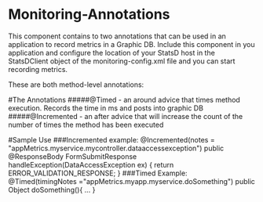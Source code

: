 # Monitoring-Annotations
This component contains to two annotations that can be used in an application to record metrics in a Graphic DB.
Include this component in you application and configure the location of your StatsD host in the StatsDClient object of the monitoring-config.xml file and you can start recording metrics.
 
These are both method-level annotations:

#The Annotations
#####@Timed - an around advice that times method execution.  Records the time in ms and posts into graphic DB
#####@Incremented - an after advice that will increase the count of the number of times the method has been executed

#Sample Use
###Incremented example:
@Incremented(notes = "appMetrics.myservice.mycontroller.dataaccessexception")
public @ResponseBody FormSubmitResponse handleException(DataAccessException ex) {
    return ERROR_VALIDATION_RESPONSE;
}
###Timed Example:
@Timed(timingNotes ="appMetrics.myapp.myservice.doSomething")
public Object doSomething(){
   ...
}
